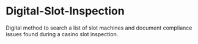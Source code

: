 # Digital-Slot-Inspection
Digital method to search a list of slot machines and document compliance issues found during a casino slot inspection. 
